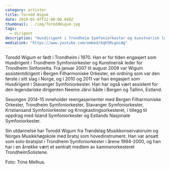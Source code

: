 ```yaml
---
category: artister
title: Torodd Wigum
date: 2018-05-07T12:00:00.048Z
thumbnail: ../img/ToroddWigum.jpg
tags:
  - dirigent
description: "Husdirigent i Trondheim Symfoniorkester og kunstnerisk leder for Trondheim Sinfonietta."
medialink: "https://www.youtube.com/embed/6qK5RLgoLWg"
---
```

Torodd Wigum er født i Trondheim i 1970. Han er for tiden engasjert som Husdirigent i Trondheim Symfoniorkester og Kunstnerisk leder for Trondheim Sinfonietta. Fra januar 2007 til august 2009 var Wigum assistentdirigent i Bergen Filharmoniske Orkester, en ordning som var den første i sitt slag i Norge, og i 2010 og 2011 var han engasjert som Husdirigent i Stavanger Symfoniorkester. Han har også vært assistent for den legendariske dirigenten Neeme Järvi både i Bergen og Tallinn, Estland.

Sesongen 2014-15 inneholder reengasjementer med Bergen Filharmoniske Orkester, Trondheim Symfoniorkester, Stavanger Symfoniorkester, Kristiansand Symfoniorkester og Kringkastingsorkesteret, i tillegg til oppdrag med Island Symfoniorkester og Estlands Nasjonale Symfoniorkester.

Sin utdannelse har Torodd Wigum fra Trøndelag Musikkonservatoruim og Norges Musikkhøgskole med bratsj som hovedinstrument. Han var ansatt som solo-bratsjist i Trondheim Symfoniorkester i årene 1994-2000, og han har i en årrekke vært et sentralt medlem av kammerorkesteret TrondheimSolistene.

Foto: Trine Melhus.
